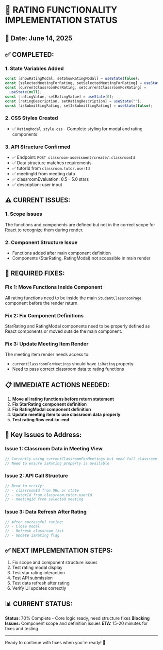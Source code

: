 # 🎯 RATING FUNCTIONALITY IMPLEMENTATION STATUS

## 📅 Date: June 14, 2025

## ✅ **COMPLETED:**

### 1. **State Variables Added**

```javascript
const [showRatingModal, setShowRatingModal] = useState(false);
const [selectedMeetingForRating, setSelectedMeetingForRating] = useState(null);
const [currentClassroomForRating, setCurrentClassroomForRating] =
  useState(null);
const [ratingValue, setRatingValue] = useState(0);
const [ratingDescription, setRatingDescription] = useState("");
const [isSubmittingRating, setIsSubmittingRating] = useState(false);
```

### 2. **CSS Styles Created**

- ✅ `RatingModal.style.css` - Complete styling for modal and rating components

### 3. **API Structure Confirmed**

- ✅ Endpoint: `POST classroom-assessment/create/:classroomId`
- ✅ Data structure matches requirements
- ✅ tutorId from `classroom.tutor.userId`
- ✅ meetingId from meeting data
- ✅ classroomEvaluation: 0.5 - 5.0 stars
- ✅ description: user input

## ⚠️ **CURRENT ISSUES:**

### 1. **Scope Issues**

The functions and components are defined but not in the correct scope for React to recognize them during render.

### 2. **Component Structure Issue**

- Functions added after main component definition
- Components (StarRating, RatingModal) not accessible in main render

## 🔧 **REQUIRED FIXES:**

### **Fix 1: Move Functions Inside Component**

All rating functions need to be inside the main `StudentClassroomPage` component before the render return.

### **Fix 2: Fix Component Definitions**

StarRating and RatingModal components need to be properly defined as React components or moved outside the main component.

### **Fix 3: Update Meeting Item Render**

The meeting item render needs access to:

- `currentClassroomForMeetings` should have `isRating` property
- Need to pass correct classroom data to rating functions

## 📋 **IMMEDIATE ACTIONS NEEDED:**

1. **Move all rating functions before return statement**
2. **Fix StarRating component definition**
3. **Fix RatingModal component definition**
4. **Update meeting item to use classroom data properly**
5. **Test rating flow end-to-end**

## 🚨 **Key Issues to Address:**

### **Issue 1: Classroom Data in Meeting View**

```javascript
// Currently using currentClassroomForMeetings but need full classroom data
// Need to ensure isRating property is available
```

### **Issue 2: API Call Structure**

```javascript
// Need to verify:
// - classroomId from URL or state
// - tutorId from classroom.tutor.userId
// - meetingId from selected meeting
```

### **Issue 3: Data Refresh After Rating**

```javascript
// After successful rating:
// - Close modal
// - Refresh classroom list
// - Update isRating flag
```

## ✅ **NEXT IMPLEMENTATION STEPS:**

1. Fix scope and component structure issues
2. Test rating modal display
3. Test star rating interaction
4. Test API submission
5. Test data refresh after rating
6. Verify UI updates correctly

## 📊 **CURRENT STATUS:**

**Status:** 70% Complete - Core logic ready, need structure fixes
**Blocking Issues:** Component scope and definition issues
**ETA:** 15-20 minutes for fixes and testing

---

Ready to continue with fixes when you're ready! 🚀
